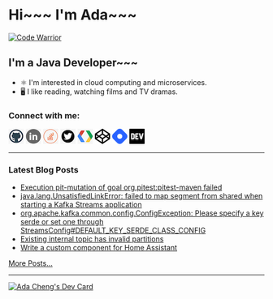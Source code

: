 # Hi~~~ I'm Ada~~~

[![Code Warrior](https://www.codewars.com/users/adafycheng/badges/micro)](https://www.codewars.com/users/adafycheng)

## I'm a Java Developer~~~
+ ⚛️ I'm interested in cloud computing and microservices.
+ 🖥️ I like reading, watching films and TV dramas.


### Connect with me:
[![GitHub](images/github.png)](https://github.com/adafycheng)
[![LinkedIn](images/linkedin.png)](https://linkedin.com/in/adafycheng)
[![Stackoverflow](images/stackoverflow.png)](https://stackoverflow.com/story/adafycheng)
[![Twitter](images/twitter.png)](https://twitter.com/adafycheng)
[![Google Developer](images/gdev.png)](https://g.dev/adafycheng)
[![CodePen](images/codepen.png)](https://codepen.io/adafycheng)
[![HashNode](images/hashnode.png)](https://hashnode.com/@adafycheng)
[![dev.to](images/dev-black.png)](https://dev.to/adafycheng)

---

### Latest Blog Posts
<!-- BLOG-POST-LIST:START -->
- [Execution pit-mutation of goal org.pitest:pitest-maven failed](https://blog.adafycheng.dev/execution-pit-mutation-of-goal-orgpitestpitest-maven-failed)
- [java.lang.UnsatisfiedLinkError: failed to map segment from shared when starting a Kafka Streams application](https://blog.adafycheng.dev/javalangunsatisfiedlinkerror-failed-to-map-segment-from-shared-when-starting-a-kafka-streams-application)
- [org.apache.kafka.common.config.ConfigException: Please specify a key serde or set one through StreamsConfig#DEFAULT_KEY_SERDE_CLASS_CONFIG](https://blog.adafycheng.dev/orgapachekafkacommonconfigconfigexception-please-specify-a-key-serde-or-set-one-through-streamsconfigdefaultkeyserdeclassconfig)
- [Existing internal topic has invalid partitions](https://blog.adafycheng.dev/existing-internal-topic-has-invalid-partitions)
- [Write a custom component for Home Assistant](https://blog.adafycheng.dev/write-a-custom-component-for-home-assistant)
<!-- BLOG-POST-LIST:END -->
[More Posts...](https://blog.adafycheng.dev)

---

<a href="https://app.daily.dev/adafycheng"><img src="https://api.daily.dev/devcards/07dbaffb99824d8aa855bd31df8207f2.png?r=btq" width="400" alt="Ada Cheng's Dev Card"/></a>
